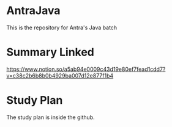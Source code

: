 # AntraJava
This is the repository for Antra's Java batch

# Summary Linked
https://www.notion.so/a5ab94e0009c43d19e80ef7fead1cdd7?v=c38c2b6b8b0b4929ba007d12e877f1b4

# Study Plan
The study plan is inside the github.
